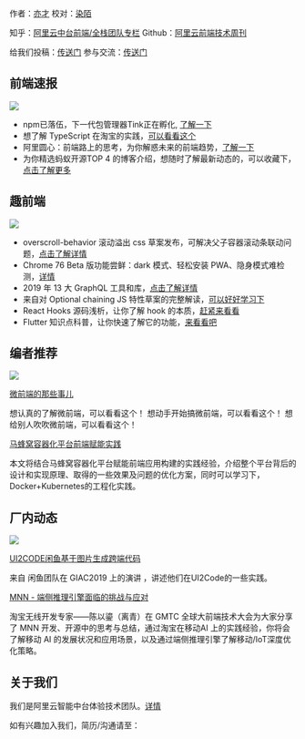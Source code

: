 作者：[亦才](https://github.com/xuwenmin)
校对：[染陌](https://github.com/answershuto)

知乎：[阿里云中台前端/全栈团队专栏](https://zhuanlan.zhihu.com/aliyun)
Github：[阿里云前端技术周刊](https://github.com/aliyunfe/weekly)

给我们投稿：[传送门](https://github.com/aliyunfe/weekly/issues/new)
参与交流：[传送门](https://github.com/aliyunfe/weekly/issues/5)


## 前端速报
![](https://img.alicdn.com/tfs/TB1T43Fa4iH3KVjSZPfXXXBiVXa-2560-600.jpg)

- npm已落伍，下一代包管理器Tink正在孵化, [了解一下](https://mp.weixin.qq.com/s/wDMcKSYUsZDtx9sSzSDyBg)
- 想了解 TypeScript 在淘宝的实践，[可以看看这个](https://mp.weixin.qq.com/s/N6Jmrbi-3AY_uo_lc-dBiw)
- 阿里圆心：前端路上的思考，为你解惑未来的前端趋势，[了解一下](https://mp.weixin.qq.com/s/cg6_0qSy-nd7YZUsF6gWZw)
- 为你精选蚂蚁开源TOP 4 的博客介绍，想随时了解最新动态的，可以收藏下，[点击了解更多](https://mp.weixin.qq.com/s/d_tS9KEMZNgNhwCqfo0SLA)
## 趣前端
![](https://img.alicdn.com/tfs/TB19FgGa3KG3KVjSZFLXXaMvXXa-2560-600.jpg)

- overscroll-behavior 滚动溢出 css 草案发布，可解决父子容器滚动条联动问题，[点击了解详情](https://mp.weixin.qq.com/s/LZC0R2mHgewh1VO6adgivg)
- Chrome 76 Beta 版功能尝鲜：dark 模式、轻松安装 PWA、隐身模式难检测，[详情](https://www.infoq.cn/article/AclzCtMCy2I4x-FUgzhi)
- 2019 年 13 大 GraphQL 工具和库，[点击了解详情](https://www.infoq.cn/article/bl*EA59lRYDE9XlkJGg0)
- 来自对  Optional chaining  JS 特性草案的完整解读，[可以好好学习下](https://segmentfault.com/a/1190000019497019)
- React Hooks 源码浅析，让你了解 hook 的本质，[赶紧来看看](https://zhuanlan.zhihu.com/p/68842478)
- Flutter 知识点科普，让你快速了解它的功能，[来看看吧](https://mp.weixin.qq.com/s/iWQwjC8mEWSX9TNz_hn6rw)
## 编者推荐
![](https://img.alicdn.com/tfs/TB11G3Ga2WG3KVjSZFPXXXaiXXa-2560-600.jpg)

[微前端的那些事儿](https://github.com/phodal/microfrontends)

想认真的了解微前端，可以看看这个！
想动手开始搞微前端，可以看看这个！
想给别人吹吹微前端，可以看看这个！

[马蜂窝容器化平台前端赋能实践](https://mp.weixin.qq.com/s?__biz=Mzg5MTA4Mzg5NA==&mid=2247483924&idx=1&sn=111f9018fec802f9ae50649a6c9c9da2&chksm=cfd38f0df8a4061bdeea970a2acb4e22110943aa143dcb6c767633bdec98e93961cbb37031c0&xtrack=1&scene=90&subscene=93&sessionid=1561083883&clicktime=1561)

本文将结合马蜂窝容器化平台赋能前端应用构建的实践经验，介绍整个平台背后的设计和实现原理、取得的一些效果及问题的优化方案，同时可以学习下，Docker+Kubernetes的工程化实践。

## 厂内动态
![](https://img.alicdn.com/tfs/TB1GNoHa.uF3KVjSZK9XXbVtXXa-2560-600.jpg)

[UI2CODE闲鱼基于图片生成跨端代码](https://mp.weixin.qq.com/s?__biz=MzU4MDUxOTI5NA==&mid=2247484586&idx=1&sn=1bfaf77792145d8990ddc6c5132e134d&chksm=fd54d0bbca2359ad1f84b00815e6a6dfb3dd322b5d8dd7ddbbaeb416bc4cf2424e46944d9bd7&token=170117575&lang=zh_CN#rd)

来自 闲鱼团队在 GIAC2019 上的演讲 ，讲述他们在UI2Code的一些实践。

[MNN - 端侧推理引擎面临的挑战与应对](https://mp.weixin.qq.com/s?__biz=MzAxNDEwNjk5OQ==&mid=2650402944&idx=1&sn=84276333ed97cf1079135c4e8d1d9459&chksm=83953898b4e2b18e59b6f1147f9177f6c57588077ee30dc291c91778e7c011f0c5e863d56aae&token=1718130173&lang=zh_CN#rd)

淘宝无线开发专家——陈以鎏（离青）在 GMTC 全球大前端技术大会为大家分享了 MNN 开发、开源中的思考与总结，通过淘宝在移动AI 上的实践经验，你将会了解移动 AI 的发展状况和应用场景，以及通过端侧推理引擎了解移动/IoT深度优化策略。


## 关于我们

我们是阿里云智能中台体验技术团队。[详情](https://github.com/aliyunfe/weekly/blob/master/about.md)

如有兴趣加入我们，简历/沟通请至：
